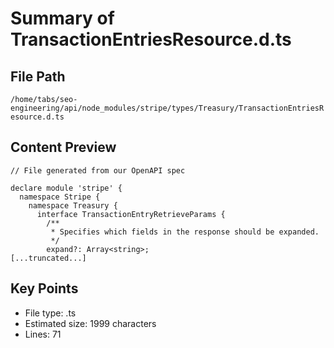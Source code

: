 # Summary of TransactionEntriesResource.d.ts
  
## File Path
`/home/tabs/seo-engineering/api/node_modules/stripe/types/Treasury/TransactionEntriesResource.d.ts`

## Content Preview
```
// File generated from our OpenAPI spec

declare module 'stripe' {
  namespace Stripe {
    namespace Treasury {
      interface TransactionEntryRetrieveParams {
        /**
         * Specifies which fields in the response should be expanded.
         */
        expand?: Array<string>;
[...truncated...]
```

## Key Points
- File type: .ts
- Estimated size: 1999 characters
- Lines: 71
